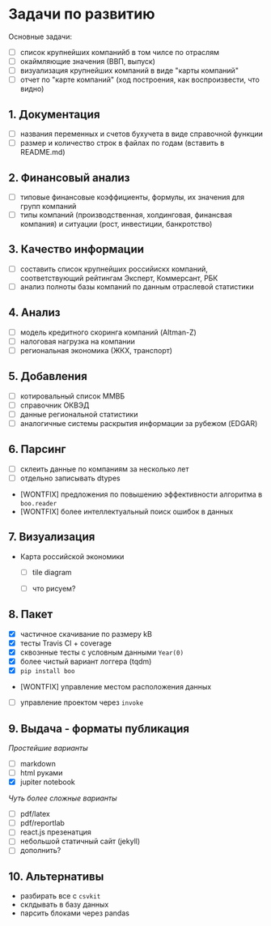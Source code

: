 # Задачи по развитию

Основные задачи:

- [ ] список крупнейших компанийб в том чилсе по отраслям
- [ ] окаймляющие значения (ВВП, выпуск)
- [ ] визуализация крупнейших компаний в виде "карты компаний"
- [ ] отчет по "карте компаний" (ход построения, как воспроизвести, что видно)

## 1. Документация 

- [ ] названия переменных и счетов бухучета в виде справочной функции
- [ ] размер и количество строк в файлах по годам (вставить в README.md)

## 2. Финансовый анализ

- [ ] типовые финансовые коэффициенты, формулы, их значения для групп компаний
- [ ] типы компаний (производственная, холдинговая, финансвая компания)
  и ситуации (рост, инвестиции, банкротство)

## 3. Качество информации 

- [ ] составить список крупнейших российискх компаний, соответствующий рейтингам 
  Эксперт, Коммерсант, РБК
- [ ] анализ полноты базы компаний по данным отраслевой статистики 

## 4. Анализ

- [ ] модель кредитного скоринга компаний (Altman-Z)
- [ ] налоговая нагрузка на компании
- [ ] региональная экономика (ЖКХ, транспорт)

## 5. Добавления

- [ ] котировальный список ММВБ
- [ ] справочник ОКВЭД
- [ ] данные региональной статистики
- [ ] аналогичные системы раскрытия информации за рубежом (EDGAR)

## 6. Парсинг 

- [ ] склеить данные по компаниям за несколько лет
- [ ] отдельно записывать dtypes
- [WONTFIX] предложения по повышению эффективности алгоритма в `boo.reader`
- [WONTFIX] более интеллектуальный поиск ошибок в данных

## 7. Визуализация

- Карта российской экономики
  - [ ] tile diagram
  - [ ] что рисуем?
  

## 8. Пакет

- [x] частичное скачивание по размеру kB 
- [x] тесты Travis CI + coverage 
- [x] сквознные тесты с условным данными `Year(0)`
- [x] более чиcтый вариант логгера (tqdm)
- [x] `pip install boo`
- [WONTFIX] управление местом расположения данных
- [ ] управление проектом через `invoke`

## 9. Выдача - форматы публикация

*Простейшие варианты*

- [ ] markdown  
- [ ] html руками
- [x] jupiter notebook

*Чуть более сложные варианты*
- [ ] pdf/latex
- [ ] pdf/reportlab
- [ ] react.js презенатция
- [ ] небольшой статичный сайт (jekyll)
- [ ] дополнить?
  
## 10. Альтернативы

- разбирать все с `csvkit`
- склдывать в базу данных
- парсить блоками через pandas

